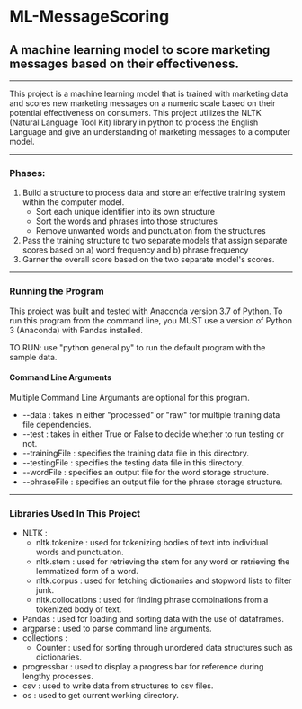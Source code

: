 # ML-MessageScoring
## A machine learning model to score marketing messages based on their effectiveness.
- - -
This project is a machine learning model that is trained with marketing data and scores new marketing messages on a numeric scale based on their potential effectiveness on consumers.
This project utilizes the NLTK (Natural Language Tool Kit) library in python to process the English Language and give an understanding of marketing messages to a computer model.
- - -
### Phases:
  1. Build a structure to process data and store an effective training system within the computer model.
     - Sort each unique identifier into its own structure
     - Sort the words and phrases into those structures
     - Remove unwanted words and punctuation from the structures
  2. Pass the training structure to two separate models that assign separate scores based on a) word frequency and b) phrase frequency
  3. Garner the overall score based on the two separate model's scores.
- - -

### Running the Program
  This project was built and tested with Anaconda version 3.7 of Python.
  To run this program from the command line, you MUST use a version of Python 3 (Anaconda) with Pandas installed.

  TO RUN: use "python general.py" to run the default program with the sample data.

#### Command Line Arguments
  Multiple Command Line Argumants are optional for this program.

  * --data : takes in either "processed" or "raw" for multiple training data file dependencies.
  * --test : takes in either True or False to decide whether to run testing or not.
  * --trainingFile : specifies the training data file in this directory.
  * --testingFile : specifies the testing data file in this directory.
  * --wordFile : specifies an output file for the word storage structure.
  * --phraseFile : specifies an output file for the phrase storage structure.
- - -
### Libraries Used In This Project
  - NLTK :
    - nltk.tokenize : used for tokenizing bodies of text into individual words and punctuation.
    - nltk.stem : used for retrieving the stem for any word or retrieving the lemmatized form of a word.
    - nltk.corpus : used for fetching dictionaries and stopword lists to filter junk.
    - nltk.collocations : used for finding phrase combinations from a tokenized body of text.
  - Pandas : used for loading and sorting data with the use of dataframes.
  - argparse : used to parse command line arguments.
  - collections :
    - Counter : used for sorting through unordered data structures such as dictionaries.
  - progressbar : used to display a progress bar for reference during lengthy processes.
  - csv : used to write data from structures to csv files.
  - os : used to get current working directory.
  
